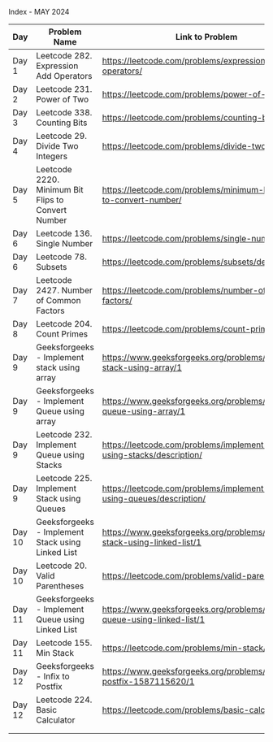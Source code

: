 Index - MAY 2024

| Day    | Problem Name                                             | Link to Problem                                                                   | Notes |
| ------- | ---------------------------------------------------- | --------------------------------------------------------------------  | ------  |
| Day 1 | Leetcode 282. Expression Add Operators    | https://leetcode.com/problems/expression-add-operators/  | -         |
| Day 2 | Leetcode 231. Power of Two             | https://leetcode.com/problems/power-of-two/             | -     |
| Day 3 | Leetcode 338. Counting Bits            | https://leetcode.com/problems/counting-bits/            | -     |
| Day 4 | Leetcode 29. Divide Two Integers       | https://leetcode.com/problems/divide-two-integers/      | -     |
| Day 5  | Leetcode 2220. Minimum Bit Flips to Convert Number | https://leetcode.com/problems/minimum-bit-flips-to-convert-number/         | -     |
| Day 6  | Leetcode 136. Single Number                        | https://leetcode.com/problems/single-number/                               | -     |
| Day 6  | Leetcode 78. Subsets                               | https://leetcode.com/problems/subsets/description/                         | -     |
| Day 7  | Leetcode 2427. Number of Common Factors            | https://leetcode.com/problems/number-of-common-factors/                    | -     |
| Day 8  | Leetcode 204. Count Primes                         | https://leetcode.com/problems/count-primes/                                | -     |
| Day 9  | Geeksforgeeks - Implement stack using array        | https://www.geeksforgeeks.org/problems/implement-stack-using-array/1       | -     |
| Day 9  | Geeksforgeeks - Implement Queue using array        | https://www.geeksforgeeks.org/problems/implement-queue-using-array/1       | -     |
| Day 9  | Leetcode 232. Implement Queue using Stacks         | https://leetcode.com/problems/implement-queue-using-stacks/description/    | -     |
| Day 9  | Leetcode 225. Implement Stack using Queues         | https://leetcode.com/problems/implement-stack-using-queues/description/    |       |
| Day 10 | Geeksforgeeks - Implement Stack using Linked List  | https://www.geeksforgeeks.org/problems/implement-stack-using-linked-list/1 | -     |
| Day 10 | Leetcode 20. Valid Parentheses                     | https://leetcode.com/problems/valid-parentheses/                           | -     |
| Day 11 | Geeksforgeeks - Implement Queue using Linked List  | https://www.geeksforgeeks.org/problems/implement-queue-using-linked-list/1 | -     |
| Day 11 | Leetcode 155. Min Stack                            | https://leetcode.com/problems/min-stack/                                   | -     |
| Day 12 | Geeksforgeeks - Infix to Postfix                   | https://www.geeksforgeeks.org/problems/infix-to-postfix-1587115620/1       | -     |
| Day 12 | Leetcode 224. Basic Calculator                     | https://leetcode.com/problems/basic-calculator/                            | -     |
|            |                                                                      |                                                                                              |           |
|            |                                                                      |                                                                                              |           |
